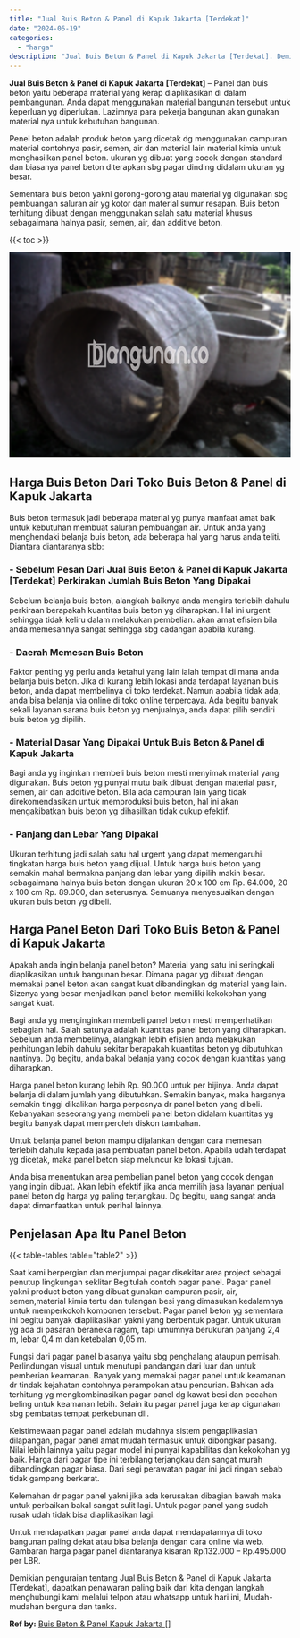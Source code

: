 ```yaml
---
title: "Jual Buis Beton & Panel di Kapuk Jakarta [Terdekat]"
date: "2024-06-19"
categories: 
  - "harga"
description: "Jual Buis Beton & Panel di Kapuk Jakarta [Terdekat]. Demikian penguraian tentang Jual Buis Beton & Panel di Kapuk Jakarta [Terdekat], dapatkan penawaran pa..."
---
```


**Jual Buis Beton & Panel di Kapuk Jakarta \[Terdekat\]** – Panel dan buis beton yaitu beberapa material yang kerap diaplikasikan di dalam pembangunan. Anda dapat menggunakan material bangunan tersebut untuk keperluan yg diperlukan. Lazimnya para pekerja bangunan akan gunakan material nya untuk kebutuhan bangunan.

Penel beton adalah produk beton yang dicetak dg menggunakan campuran material contohnya pasir, semen, air dan material lain material kimia untuk menghasilkan panel beton. ukuran yg dibuat yang cocok dengan standard dan biasanya panel beton diterapkan sbg pagar dinding didalam ukuran yg besar.

Sementara buis beton yakni gorong-gorong atau material yg digunakan sbg pembuangan saluran air yg kotor dan material sumur resapan. Buis beton terhitung dibuat dengan menggunakan salah satu material khusus sebagaimana halnya pasir, semen, air, dan additive beton.

{{< toc >}}

![Jual Buis Beton & Panel di Kapuk Jakarta [Terdekat]](/images/jual-panel-buis-beton-murah-32.png)

## Harga Buis Beton Dari Toko Buis Beton & Panel di Kapuk Jakarta

Buis beton termasuk jadi beberapa material yg punya manfaat amat baik untuk kebutuhan membuat saluran pembuangan air. Untuk anda yang menghendaki belanja buis beton, ada beberapa hal yang harus anda teliti. Diantara diantaranya sbb:

### \- Sebelum Pesan Dari Jual Buis Beton & Panel di Kapuk Jakarta \[Terdekat\] Perkirakan Jumlah Buis Beton Yang Dipakai

Sebelum belanja buis beton, alangkah baiknya anda mengira terlebih dahulu perkiraan berapakah kuantitas buis beton yg diharapkan. Hal ini urgent sehingga tidak keliru dalam melakukan pembelian. akan amat efisien bila anda memesannya sangat sehingga sbg cadangan apabila kurang.

### \- Daerah Memesan Buis Beton

Faktor penting yg perlu anda ketahui yang lain ialah tempat di mana anda belanja buis beton. Jika di kurang lebih lokasi anda terdapat layanan buis beton, anda dapat membelinya di toko terdekat. Namun apabila tidak ada, anda bisa belanja via online di toko online terpercaya. Ada begitu banyak sekali layanan sarana buis beton yg menjualnya, anda dapat pilih sendiri buis beton yg dipilih.

### \- Material Dasar Yang Dipakai Untuk Buis Beton & Panel di Kapuk Jakarta

Bagi anda yg inginkan membeli buis beton mesti menyimak material yang digunakan. Buis beton yg punyai mutu baik dibuat dengan material pasir, semen, air dan additive beton. Bila ada campuran lain yang tidak direkomendasikan untuk memproduksi buis beton, hal ini akan mengakibatkan buis beton yg dihasilkan tidak cukup efektif.

### \- Panjang dan Lebar Yang Dipakai

Ukuran terhitung jadi salah satu hal urgent yang dapat memengaruhi tingkatan harga buis beton yang dijual. Untuk harga buis beton yang semakin mahal bermakna panjang dan lebar yang dipilih makin besar. sebagaimana halnya buis beton dengan ukuran 20 x 100 cm Rp. 64.000, 20 x 100 cm Rp. 89.000, dan seterusnya. Semuanya menyesuaikan dengan ukuran buis beton yg dibeli.

## Harga Panel Beton Dari Toko Buis Beton & Panel di Kapuk Jakarta

Apakah anda ingin belanja panel beton? Material yang satu ini seringkali diaplikasikan untuk bangunan besar. Dimana pagar yg dibuat dengan memakai panel beton akan sangat kuat dibandingkan dg material yang lain. Sizenya yang besar menjadikan panel beton memiliki kekokohan yang sangat kuat.

Bagi anda yg menginginkan membeli panel beton mesti memperhatikan sebagian hal. Salah satunya adalah kuantitas panel beton yang diharapkan. Sebelum anda membelinya, alangkah lebih efisien anda melakukan perhitungan lebih dahulu sekitar berapakah kuantitas beton yg dibutuhkan nantinya. Dg begitu, anda bakal belanja yang cocok dengan kuantitas yang diharapkan.

Harga panel beton kurang lebih Rp. 90.000 untuk per bijinya. Anda dapat belanja di dalam jumlah yang dibutuhkan. Semakin banyak, maka harganya semakin tinggi dikalikan harga perpcsnya dr panel beton yang dibeli. Kebanyakan seseorang yang membeli panel beton didalam kuantitas yg begitu banyak dapat memperoleh diskon tambahan.

Untuk belanja panel beton mampu dijalankan dengan cara memesan terlebih dahulu kepada jasa pembuatan panel beton. Apabila udah terdapat yg dicetak, maka panel beton siap meluncur ke lokasi tujuan.

Anda bisa menentukan area pembelian panel beton yang cocok dengan yang ingin dibuat. Akan lebih efektif jika anda memilih jasa layanan penjual panel beton dg harga yg paling terjangkau. Dg begitu, uang sangat anda dapat dimanfaatkan untuk perihal lainnya.

## Penjelasan Apa Itu Panel Beton

{{< table-tables table="table2" >}}

Saat kami berpergian dan menjumpai pagar disekitar area project sebagai penutup lingkungan seklitar Begitulah contoh pagar panel. Pagar panel yakni product beton yang dibuat gunakan campuran pasir, air, semen,material kimia tertu dan tulangan besi yang dimasukan kedalamnya untuk memperkokoh komponen tersebut. Pagar panel beton yg sementara ini begitu banyak diaplikasikan yakni yang berbentuk pagar. Untuk ukuran yg ada di pasaran beraneka ragam, tapi umumnya berukuran panjang 2,4 m, lebar 0,4 m dan ketebalan 0,05 m.

Fungsi dari pagar panel biasanya yaitu sbg penghalang ataupun pemisah. Perlindungan visual untuk menutupi pandangan dari luar dan untuk pemberian keamanan. Banyak yang memakai pagar panel untuk keamanan dr tindak kejahatan contohnya perampokan atau pencurian. Bahkan ada terhitung yg mengkombinasikan pagar panel dg kawat besi dan pecahan beling untuk keamanan lebih. Selain itu pagar panel juga kerap digunakan sbg pembatas tempat perkebunan dll.

Keistimewaan pagar panel adalah mudahnya sistem pengaplikasian dilapangan, pagar panel amat mudah termasuk untuk dibongkar pasang. Nilai lebih lainnya yaitu pagar model ini punyai kapabilitas dan kekokohan yg baik. Harga dari pagar tipe ini terbilang terjangkau dan sangat murah dibandingkan pagar biasa. Dari segi perawatan pagar ini jadi ringan sebab tidak gampang berkarat.

Kelemahan dr pagar panel yakni jika ada kerusakan dibagian bawah maka untuk perbaikan bakal sangat sulit lagi. Untuk pagar panel yang sudah rusak udah tidak bisa diaplikasikan lagi.

Untuk mendapatkan pagar panel anda dapat mendapatannya di toko bangunan paling dekat atau bisa belanja dengan cara online via web. Gambaran harga pagar panel diantaranya kisaran Rp.132.000 – Rp.495.000 per LBR.

Demikian penguraian tentang Jual Buis Beton & Panel di Kapuk Jakarta \[Terdekat\], dapatkan penawaran paling baik dari kita dengan langkah menghubungi kami melalui telpon atau whatsapp untuk hari ini, Mudah-mudahan berguna dan tanks.

**Ref by:** [Buis Beton & Panel Kapuk Jakarta []](https://id.wikipedia.org/wiki/Buis)
